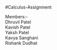 #Calculus-Assignment

Members:- </br>
Dhruvil Patel</br>
Kavish Patel</br>
Yaksh Patel</br>
Kavya Sanghani</br>
Rishank Dudhat</br>

